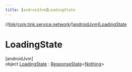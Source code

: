 ```yaml
---
title: [androidJvm]LoadingState
---
```

//[link](../../../index.html)/[com.tink.service.network](../index.html)/[[androidJvm]LoadingState](index.html)



# LoadingState



[androidJvm]\
object [LoadingState](index.html) : [ResponseState](../[android-jvm]-response-state/index.html)&lt;[Nothing](https://kotlinlang.org/api/latest/jvm/stdlib/kotlin/-nothing/index.html)&gt;


